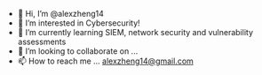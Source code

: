 - 👋 Hi, I’m @alexzheng14
- 👀 I’m interested in Cybersecurity!
- 🌱 I’m currently learning SIEM, network security and vulnerability assessments
- 💞️ I’m looking to collaborate on ...
- 📫 How to reach me ... alexzheng14@gmail.com

<!---
alexzheng14/alexzheng14 is a ✨ special ✨ repository because its `README.md` (this file) appears on your GitHub profile.
You can click the Preview link to take a look at your changes.
--->
